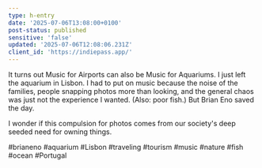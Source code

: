 ```yaml
---
type: h-entry
date: '2025-07-06T13:08:00+0100'
post-status: published
sensitive: 'false'
updated: '2025-07-06T12:08:06.231Z'
client_id: 'https://indiepass.app/'
---
```

It turns out Music for Airports can also be Music for Aquariums. I just left the aquarium in Lisbon. I had to put on music because the noise of the families, people snapping photos more than looking, and the general chaos was just not the experience I wanted. (Also: poor fish.) But Brian Eno saved the day. 

I wonder if this compulsion for photos comes from our society's deep seeded need for owning things.

#brianeno #aquarium #Lisbon #traveling #tourism #music #nature #fish #ocean #Portugal
